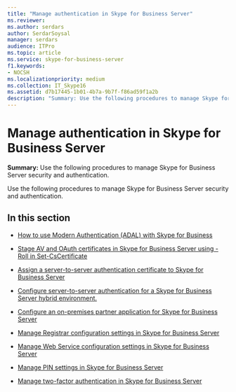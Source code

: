 ```yaml
---
title: "Manage authentication in Skype for Business Server"
ms.reviewer: 
ms.author: serdars
author: SerdarSoysal
manager: serdars
audience: ITPro
ms.topic: article
ms.service: skype-for-business-server
f1.keywords:
- NOCSH
ms.localizationpriority: medium
ms.collection: IT_Skype16
ms.assetid: d7b17445-1b01-4b7a-9b7f-f86ad59f1a2b
description: "Summary: Use the following procedures to manage Skype for Business Server security and authentication."
---
```


# Manage authentication in Skype for Business Server
 
**Summary:** Use the following procedures to manage Skype for Business Server security and authentication.
  
Use the following procedures to manage Skype for Business Server security and authentication.
  
## In this section

- [How to use Modern Authentication (ADAL) with Skype for Business](/microsoft-365/enterprise/hybrid-modern-auth-overview)
    
- [Stage AV and OAuth certificates in Skype for Business Server using -Roll in Set-CsCertificate](stage-av-and-oauth-certificates.md)
    
- [Assign a server-to-server authentication certificate to Skype for Business Server](assign-a-server-to-server-certificate.md)

- [Configure server-to-server authentication for a Skype for Business Server hybrid environment.](configure-a-hybrid-environment.md)

- [Configure an on-premises partner application for Skype for Business Server](configure-an-on-premises-partner-app.md)
    
- [Manage Registrar configuration settings in Skype for Business Server](registrar-configuration-settings.md)
    
- [Manage Web Service configuration settings in Skype for Business Server](web-service-configuration-settings.md)
    
- [Manage PIN settings in Skype for Business Server](pin-settings.md)
    
- [Manage two-factor authentication in Skype for Business Server](two-factor-authentication.md)
